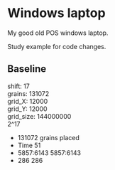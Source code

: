 # Windows laptop

My good old POS windows laptop.


Study example for code changes.

## Baseline

shift: 17  
grains: 131072  
grid_X: 12000  
grid_Y: 12000  
grid_size: 144000000  
2^17
- 131072 grains placed
- Time 51
- 5857:6143 5857:6143
- 286 286
